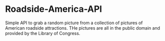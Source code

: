 # Roadside-America-API

Simple API to grab a random picture from a collection of pictures of American roadside attractions. THe pictures are all in the public domain and provided by the Library of Congress.